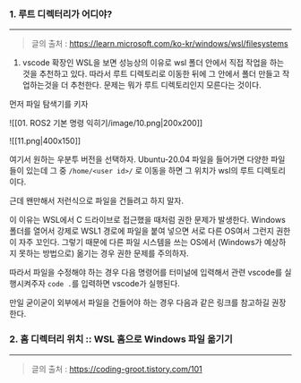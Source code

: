 
### 1. 루트 디렉터리가 어디야?
---
> 글의 출처 : https://learn.microsoft.com/ko-kr/windows/wsl/filesystems

1. vscode 확장인 WSL을 보면 성능상의 이유로 wsl 폴더 안에서 직접 작업을 하는 것을 추천하고 있다.  따라서 루트 디렉토리로 이동한 뒤에 그 안에서 폴더 만들고 작업하는것을 더 추천한다. 문제는 뭐가 루트 디렉토리인지 모른다는 것이다. 

먼저 파일 탐색기를 키자

![[01. ROS2 기본 명령 익히기/image/10.png|200x200]]

![[11.png|400x150]]

여기서 원하는 우분투 버전을 선택하자. Ubuntu-20.04 파일을 들어가면 다양한 파일들이 있는데 그 중 `/home/<user id>/` 로 이동을 하면 그 위치가 wsl의 루트 디렉토리이다.


근데 왠만해서 저런식으로 파일을 건들려고 하지 말자.

이 이유는 WSL에서 C 드라이브로 접근했을 때처럼 권한 문제가 발생한다. Windows 폴더를 열어서 강제로 WSL1 경로에 파일을 붙여 넣으면 서로 다른 OS여서 그런지 권한이 자주 꼬인다. 그렇기 때문에 다른 파일 시스템을 쓰는 OS에서 (Windows가 예상하지 못하는 방법으로) 옮기는 경우 권한 문제를 주의하자.

따라서 파일을 수정해야 하는 경우 다음 명령어를 터미널에 입력해서 관련 vscode를 실행시켜주자
`code .`를 입력하면 vscode가 실행된다. 

만일 굳이굳이 외부에서 파일을 건들어야 하는 경우 다음과 같은 링크를 참고하길 권장한다.

### 2. 홈 디렉터리 위치 :: WSL 홈으로 Windows 파일 옮기기
---
> 글의 출처 : https://coding-groot.tistory.com/101






